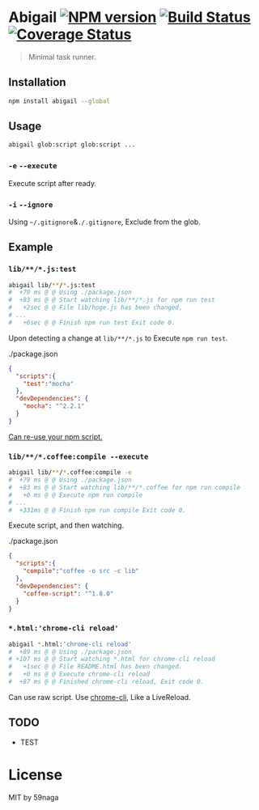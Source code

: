 # Abigail [![NPM version][npm-image]][npm] [![Build Status][travis-image]][travis] [![Coverage Status][coveralls-image]][coveralls]

<!--![abigail][.svg] -->

> Minimal task runner.

## Installation
```bash
npm install abigail --global
```

## Usage
```bash
abigail glob:script glob:script ...
```

### `-e` `--execute`
Execute script after ready.
### `-i` `--ignore`
Using `~/.gitignore`&`./.gitignore`, Exclude from the glob.

## Example

### `lib/**/*.js:test`
```bash
abigail lib/**/*.js:test
#  +79 ms @ @ Using ./package.json
#  +83 ms @ @ Start watching lib/**/*.js for npm run test
#   +2sec @ @ File lib/hoge.js has been changed.
# ...
#   +6sec @ @ Finish npm run test Exit code 0.
```
Upon detecting a change at `lib/**/*.js` to Execute `npm run test`.

./package.json
```json
{
  "scripts":{
    "test":"mocha"
  },
  "devDependencies": {
    "mocha": "^2.2.1"
  }
}
```

[Can re-use your npm script.][1]

### `lib/**/*.coffee:compile --execute`
```bash
abigail lib/**/*.coffee:compile -e
#  +79 ms @ @ Using ./package.json
#  +83 ms @ @ Start watching lib/**/*.coffee for npm run compile
#   +0 ms @ @ Execute npm run compile
# ...
#  +331ms @ @ Finish npm run compile Exit code 0.
```
Execute script, and then watching.

./package.json
```json
{
  "scripts":{
    "compile":"coffee -o src -c lib"
  },
  "devDependencies": {
    "coffee-script": "^1.8.0"
  }
}
```

### `*.html:'chrome-cli reload'`
```bash
abigail *.html:'chrome-cli reload'
#  +89 ms @ @ Using ./package.json
# +107 ms @ @ Start watching *.html for chrome-cli reload
#   +1sec @ @ File README.html has been changed.
#   +0 ms @ @ Execute chrome-cli reload
#  +87 ms @ @ Finished chrome-cli reload, Exit code 0.
```
Can use raw script.
Use [chrome-cli][2], Like a LiveReload.

## TODO
* TEST

License
=========================
MIT by 59naga

[.svg]: https://cdn.rawgit.com/59naga/abigail/master/.svg?

[npm-image]: https://badge.fury.io/js/abigail.svg
[npm]: https://npmjs.org/package/abigail
[travis-image]: https://travis-ci.org/59naga/abigail.svg?branch=master
[travis]: https://travis-ci.org/59naga/abigail
[coveralls-image]: https://coveralls.io/repos/59naga/abigail/badge.svg?branch=master
[coveralls]: https://coveralls.io/r/59naga/abigail?branch=master

[1]: http://lostechies.com/derickbailey/2012/04/24/executing-a-project-specific-nodenpm-package-a-la-bundle-exec/
[2]: https://github.com/prasmussen/chrome-cli
